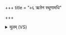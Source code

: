+++
title = "०६ ऋतेन स्थूणामधि"

+++
<details><summary>मूलम् (VS)</summary>

ऋ॒तेन॒ स्थूणा॒मधि॑ रोह वंशो॒ग्रो वि॒राज॒न्नप॑ वृङ्क्ष्व॒ शत्रू॑न्। मा ते॑ रिषन्नुपस॒त्तारो॑ गृ॒हाणां॑ शाले श॒तं जी॑वेम श॒रदः॒ सर्व॑वीराः ॥
</details>